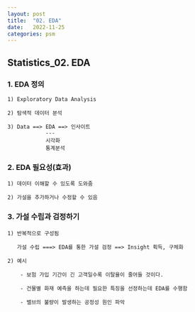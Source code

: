 ```yaml
---
layout: post
title:  "02. EDA"
date:   2022-11-25
categories: psm
---
```


## Statistics_02. EDA

### 1. EDA 정의

    1) Exploratory Data Analysis

    2) 탐색적 데이터 분석

    3) Data ==> EDA ==> 인사이트
                ---
                시각화
                통계분석

### 2. EDA 필요성(효과)
    
    1) 데이터 이해할 수 있도록 도와줌
    
    2) 가설을 추가하거나 수정할 수 있음

### 3. 가설 수립과 검정하기
    
    1) 반복적으로 구성됨

       가설 수립 ===> EDA를 통한 가설 검정 ==> Insight 획득, 구체화
    
    2) 예시
    
        - 보험 가입 기간이 긴 고객일수록 이탈율이 줄어들 것이다.
    
        - 건물별 화재 예측을 하는데 필요한 특징을 선정하는데 EDA를 수행함
    
        - 밸브의 불량이 발생하는 공정성 원인 파악